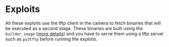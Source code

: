 # Exploits

All these exploits use the tftp client in the camera to fetch binaries that will be executed as a second stage.
These binaries are built using the `builder_image` ([more details](../builder_image/README.md)) and you have to serve them using a tftp server such as `py3tftp` before running the exploits.
